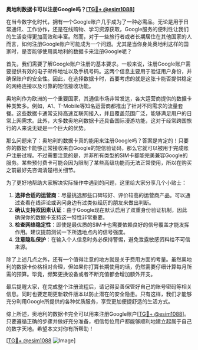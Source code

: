 **奥地利数据卡可以注册Google吗？[[TG💪+ @esim1088](https://t.me/s/esim1088)]**

在当今数字化时代，拥有一个Google账户几乎成为了一种必需品。无论是用于日常通讯、工作协作，还是在线购物、学习资源获取，Google服务的便利性让我们的生活变得更加高效和丰富。然而，对于一些旅行者或者长期居住在其他国家的人而言，如何注册Google账户可能成为一个问题。尤其是当你身处奥地利这样的国家时，是否能够使用奥地利的数据卡来注册Google呢？

首先，我们需要了解Google账户注册的基本要求。一般来说，注册Google账户需要提供有效的电子邮件地址以及手机号码。这两个信息主要用于验证用户身份，并确保账户的安全性。因此，在选择数据卡时，首要考虑的就是这张卡能否提供稳定的网络连接以及可靠的短信接收功能。

奥地利作为欧洲的一个重要国家，其通信市场非常发达，各大运营商提供的数据卡种类繁多。例如，A1、T-Mobile等知名运营商都推出了针对不同需求的流量套餐。这些数据卡通常支持高速互联网接入，并且覆盖范围广泛，能够满足用户的日常上网需求。此外，大多数奥地利数据卡还具备国际漫游功能，这对于经常跨国旅行的人来说无疑是一个巨大的优势。

那么问题来了：奥地利的数据卡真的能用来注册Google吗？答案是肯定的！只要你的数据卡能够正常接收来自Google的短信验证码，那么它就可以被用于完成账户注册过程。不过需要注意的是，并非所有类型的SIM卡都能完美兼容Google的服务。某些预付费卡可能会因为限制了某些高级功能而无法正常使用，所以在购买之前最好先咨询清楚相关细节。

为了更好地帮助大家解决实际操作中遇到的问题，这里给大家分享几个小贴士：

1. **选择合适的运营商**：尽量挑选那些口碑较好、评价较高的运营商产品。可以通过查看在线评论或询问身边有过类似经历的朋友来做出判断。
2. **确认支持双因素认证**：由于Google现在默认启用了双重身份验证机制，因此确保你的数据卡支持这一特性非常重要。
3. **检查网络稳定性**：即使是最优质的SIM卡也需要依赖良好的信号覆盖才能发挥作用。建议提前测试一下所选地点内的信号强度。
4. **注意隐私保护**：在输入个人信息时务必保持警惕，避免泄露敏感资料给不可信来源。

除了上述几点之外，还有一个值得注意的地方就是关于费用方面的考量。虽然奥地利的数据卡价格相对合理，但如果你打算长期使用的话，仍然需要仔细计算每月所需的预算。毕竟，频繁更换设备或者不断充值都会增加额外开支。

最后提醒大家，在完成整个注册流程后，请记得妥善保管好自己的账号密码等相关信息。同时也要定期更新软件版本以防止潜在的安全隐患。只有这样，我们才能够充分利用Google所提供的各种优质服务，享受更加便捷舒适的生活方式。

综上所述，奥地利的数据卡完全可以用来注册Google账户[[TG💪+ @esim1088](https://t.me/s/esim1088)]。只要遵循正确的步骤并做好充分准备，相信每位用户都能够顺利地建立起属于自己的数字天地。希望本文对你有所帮助！

[[TG💪+ @esim1088](https://t.me/s/esim1088) ![Image](https://i.postimg.cc/4NQfJmqS/Snipaste-2025-05-13-00-14-12.png)]